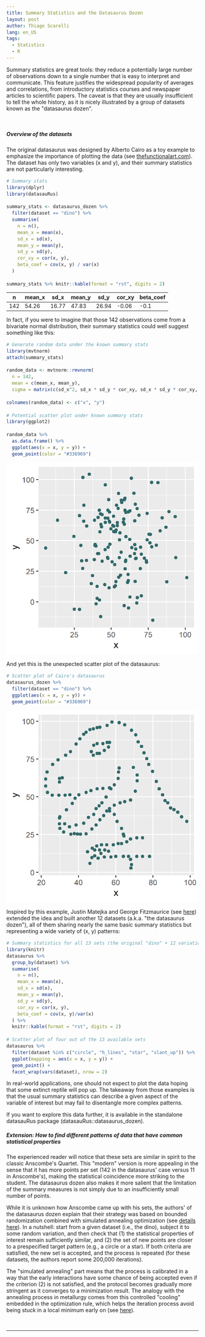 ```yaml
---
title: Summary Statistics and the Datasaurus Dozen
layout: post
author: Thiago Scarelli
lang: en_US
tags:
  - Statistics
  - R
---
```


Summary statistics are great tools: they reduce a potentially large number of observations down to a single number that is easy to interpret and communicate. This feature justifies the widespread popularity of averages and correlations, from introductory statistics courses and newspaper articles to scientific papers. The caveat is that they are usually insufficient to tell the whole history, as it is nicely illustrated by a group of datasets known as the "datasaurus dozen".

<!--more-->
<br>

##### Overview of the datasets

The original datasaurus was designed by Alberto Cairo as a toy example to emphasize the importance of plotting the data (see [thefunctionalart.com](http://www.thefunctionalart.com/2016/08/download-datasaurus-never-trust-summary.html)). The dataset has only two variables (x and y), and their summary statistics are not particularly interesting.

``` r
# Summary stats
library(dplyr)
library(datasauRus)

summary_stats <- datasaurus_dozen %>%
  filter(dataset == "dino") %>%
  summarise(
    n = n(),
    mean_x = mean(x),
    sd_x = sd(x),
    mean_y = mean(y),
    sd_y = sd(y),
    cor_xy = cor(x, y),
    beta_coef = cov(x, y) / var(x)
  )

summary_stats %>% knitr::kable(format = "rst", digits = 2)
```

<table class="table table-sm">
  <thead class="thead-light">
  <tr>
   <th> n </th>
   <th> mean_x </th>
   <th> sd_x </th>
   <th> mean_y </th>
   <th> sd_y </th>
   <th> cor_xy </th>
   <th> beta_coef </th>
  </tr>
 </thead>
<tbody>
  <tr>
   <td> 142 </td>
   <td> 54.26 </td>
   <td> 16.77 </td>
   <td> 47.83 </td>
   <td> 26.94 </td>
   <td> -0.06 </td>
   <td> -0.1 </td>
  </tr>
</tbody>
</table>

In fact, if you were to imagine that those 142 observations come from a bivariate normal distribution, their summary statistics could well suggest something like this:

``` r
# Generate random data under the known summary stats
library(mvtnorm)
attach(summary_stats)

random_data <- mvtnorm::rmvnorm(
  n = 142,
  mean = c(mean_x, mean_y),
  sigma = matrix(c(sd_x^2, sd_x * sd_y * cor_xy, sd_x * sd_y * cor_xy, sd_y^2), 2))

colnames(random_data) <- c("x", "y")

# Potential scatter plot under known summary stats
library(ggplot2)

random_data %>%
  as.data.frame() %>%
  ggplot(aes(x = x, y = y)) +
  geom_point(color = "#336969")
```

<div class = "text-center">
<img src = "../exhibits/random_dino.png" class = "img-fluid">
</div>

And yet this is the unexpected scatter plot of the datasaurus:

``` r
# Scatter plot of Cairo's datasaurus
datasaurus_dozen %>%
  filter(dataset == "dino") %>%
  ggplot(aes(x = x, y = y)) +
  geom_point(color = "#336969")
```

<div class = "text-center">
<img src = "../exhibits/datasaurus.png" class = "img-fluid">
</div>

Inspired by this example, Justin Matejka and George Fitzmaurice (see [here](https://www.autodesk.com/research/publications/same-stats-different-graphs)) extended the idea and built another 12 datasets (a.k.a. "the datasaurus dozen"), all of them sharing nearly the same basic summary statistics but representing a wide variety of (x, y) patterns:

``` r
# Summary statistics for all 13 sets (the original "dino" + 12 variations)
library(knitr)
datasaurus %>%
  group_by(dataset) %>%
  summarise(
    n = n(),
    mean_x = mean(x),
    sd_x = sd(x),
    mean_y = mean(y),
    sd_y = sd(y),
    cor_xy = cor(x, y),
    beta_coef = cov(x, y)/var(x)    
  ) %>%
  knitr::kable(format = "rst", digits = 2)

# Scatter plot of four out of the 13 available sets
datasaurus %>%
  filter(dataset %in% c("circle", "h_lines", "star", "slant_up")) %>%
  ggplot(mapping = aes(x = x, y = y)) +
  geom_point() +
  facet_wrap(vars(dataset), nrow = 2)
```

In real-world applications, one should not expect to plot the data hoping that some extinct reptile will pop up. The takeaway from those examples is that the usual summary statistics can describe a given aspect of the variable of interest but may fail to disentangle more complex patterns.

If you want to explore this data further, it is available in the standalone datasauRus package (datasauRus::datasaurus_dozen).

##### Extension: How to find different patterns of data that have common statistical properties

The experienced reader will notice that these sets are similar in spirit to the classic Anscombe's Quartet. This "modern" version is more appealing in the sense that it has more points per set (142 in the datasaurus' case versus 11 in Anscombe's), making the statistical coincidence more striking to the student. The datasaurus dozen also makes it more salient that the limitation of the summary measures is not simply due to an insufficiently small number of points.

While it is unknown how Anscombe came up with his sets, the authors' of the datasaurus dozen explain that their strategy was based on bounded randomization combined with simulated annealing optimization (see [details here](https://damassets.autodesk.net/content/dam/autodesk/research/publications-assets/pdf/same-stats-different-graphs.pdf)). In a nutshell: start from a given dataset (i.e., the dino), subject it to some random variation, and then check that (1) the statistical properties of interest remain sufficiently similar, and (2) the set of new points are closer to a prespecified target pattern (e.g., a circle or a star). If both criteria are satisfied, the new set is accepted, and the process is repeated (for these datasets, the authors report some 200,000 iterations).

The "simulated annealing" part means that the process is calibrated in a way that the early interactions have some chance of being accepted even if the criterion (2) is not satisfied, and the protocol becomes gradually more stringent as it converges to a minimization result. The analogy with the annealing process in metallurgy comes from this controlled "cooling" embedded in the optimization rule, which helps the iteration process avoid being stuck in a local minimum early on (see [here](https://en.wikipedia.org/wiki/Simulated_annealing)).

<br>
<hr>
